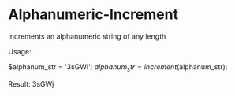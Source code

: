 # Alphanumeric-Increment
Increments an alphanumeric string of any length

Usage: 

$alphanum_str = '3sGWi';
$alphanum_str = increment($alphanum_str); 

Result: 3sGWj
